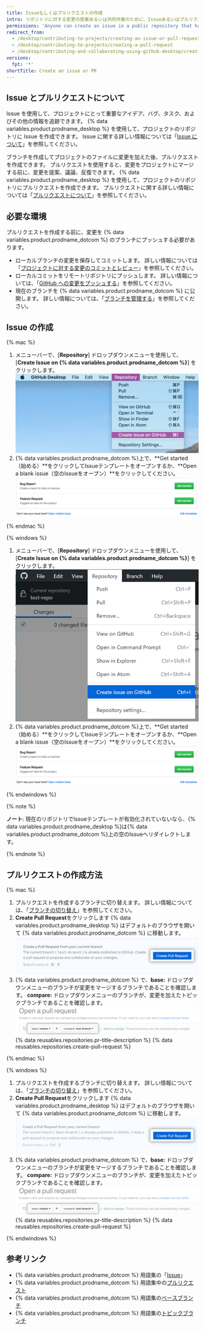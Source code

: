 ```yaml
---
title: Issueもしくはプルリクエストの作成
intro: リポジトリに対する変更の提案あるいは共同作業のために、Issueあるいはプルリクエストを作成できます。
permissions: 'Anyone can create an issue in a public repository that has issues enabled. Anyone with read permissions to a repository can create a pull request, but you must have write permissions to create a branch.'
redirect_from:
  - /desktop/contributing-to-projects/creating-an-issue-or-pull-request
  - /desktop/contributing-to-projects/creating-a-pull-request
  - /desktop/contributing-and-collaborating-using-github-desktop/creating-an-issue-or-pull-request
versions:
  fpt: '*'
shortTitle: Create an issue or PR
---
```


## Issue とプルリクエストについて

Issue を使用して、プロジェクトにとって重要なアイデア、バグ、タスク、およびその他の情報を追跡できます。 {% data variables.product.prodname_desktop %} を使用して、プロジェクトのリポジトリに Issue を作成できます。 Issue に関する詳しい情報については「[Issue について](/github/managing-your-work-on-github/about-issues)」を参照してください。

ブランチを作成してプロジェクトのファイルに変更を加えた後、プルリクエストを作成できます。 プルリクエストを使用すると、変更をプロジェクトにマージする前に、変更を提案、議論、反復できます。 {% data variables.product.prodname_desktop %} を使用して、プロジェクトのリポジトリにプルリクエストを作成できます。 プルリクエストに関する詳しい情報については「[プルリクエストについて](/github/collaborating-with-issues-and-pull-requests/about-pull-requests)」を参照してください。

## 必要な環境

プルリクエストを作成する前に、変更を {% data variables.product.prodname_dotcom %} のブランチにプッシュする必要があります。
- ローカルブランチの変更を保存してコミットします。 詳しい情報については「[プロジェクトに対する変更のコミットとレビュー](/desktop/contributing-and-collaborating-using-github-desktop/committing-and-reviewing-changes-to-your-project)」を参照してください。
- ローカルコミットをリモートリポジトリにプッシュします。 詳しい情報については、「[GitHub への変更をプッシュする](/desktop/contributing-and-collaborating-using-github-desktop/pushing-changes-to-github)」を参照してください。
- 現在のブランチを {% data variables.product.prodname_dotcom %} に公開します。 詳しい情報については、「[ブランチを管理する](/desktop/contributing-and-collaborating-using-github-desktop/managing-branches)」を参照してください。

## Issue の作成

{% mac %}

1. メニューバーで、[**Repository**] ドロップダウンメニューを使用して、[**Create Issue on {% data variables.product.prodname_dotcom %}**] をクリックします。 ![ブランチメニュー内のリポジトリの値](/assets/images/help/desktop/create-issue-mac.png)
2. {% data variables.product.prodname_dotcom %}上で、**Get started（始める）**をクリックしてIssueテンプレートをオープンするか、**Open a blank issue（空のIssueをオープン）**をクリックしてください。 ![新規Issueの作成オプション](/assets/images/help/desktop/create-new-issue.png)

{% endmac %}

{% windows %}

1. メニューバーで、[**Repository**] ドロップダウンメニューを使用して、[**Create Issue on {% data variables.product.prodname_dotcom %}**] をクリックします。 ![ブランチメニュー内のリポジトリの値](/assets/images/help/desktop/create-issue-windows.png)
2. {% data variables.product.prodname_dotcom %}上で、**Get started（始める）**をクリックしてIssueテンプレートをオープンするか、**Open a blank issue（空のIssueをオープン）**をクリックしてください。 ![新規Issueの作成オプション](/assets/images/help/desktop/create-new-issue.png)

{% endwindows %}

{% note %}

**ノート**: 現在のリポジトリでIssueテンプレートが有効化されていないなら、{% data variables.product.prodname_desktop %}は{% data variables.product.prodname_dotcom %}上の空のIssueへリダイレクトします。

{% endnote %}

## プルリクエストの作成方法

{% mac %}

1. プルリクエストを作成するブランチに切り替えます。 詳しい情報については、「[ブランチの切り替え](/desktop/contributing-and-collaborating-using-github-desktop/managing-branches#switching-between-branches)」を参照してください。
2. **Create Pull Request**をクリックします {% data variables.product.prodname_desktop %} はデフォルトのブラウザを開いて {% data variables.product.prodname_dotcom %} に移動します。 ![[Create Pull Request] ボタン](/assets/images/help/desktop/mac-create-pull-request.png)
4. {% data variables.product.prodname_dotcom %} で、**base:** ドロップダウンメニューのブランチが変更をマージするブランチであることを確認します。 **compare:** ドロップダウンメニューのブランチが、変更を加えたトピックブランチであることを確認します。 ![ベースを選択し、ブランチを比較するドロップダウンメニュー](/assets/images/help/desktop/base-and-compare-branches.png)
{% data reusables.repositories.pr-title-description %}
{% data reusables.repositories.create-pull-request %}

{% endmac %}

{% windows %}

1. プルリクエストを作成するブランチに切り替えます。 詳しい情報については、「[ブランチの切り替え](/desktop/contributing-and-collaborating-using-github-desktop/managing-branches#switching-between-branches)」を参照してください。
2. **Create Pull Request**をクリックします {% data variables.product.prodname_desktop %} はデフォルトのブラウザを開いて {% data variables.product.prodname_dotcom %} に移動します。 ![[Create Pull Request] ボタン](/assets/images/help/desktop/windows-create-pull-request.png)
3. {% data variables.product.prodname_dotcom %} で、**base:** ドロップダウンメニューのブランチが変更をマージするブランチであることを確認します。 **compare:** ドロップダウンメニューのブランチが、変更を加えたトピックブランチであることを確認します。 ![ベースを選択し、ブランチを比較するドロップダウンメニュー](/assets/images/help/desktop/base-and-compare-branches.png)
{% data reusables.repositories.pr-title-description %}
{% data reusables.repositories.create-pull-request %}

{% endwindows %}

## 参考リンク
- {% data variables.product.prodname_dotcom %} 用語集の「[Issue](/github/getting-started-with-github/github-glossary#issue)」
- {% data variables.product.prodname_dotcom %} 用語集中の[プルリクエスト](/github/getting-started-with-github/github-glossary#pull-request)
- {% data variables.product.prodname_dotcom %} 用語集の[ベースブランチ](/github/getting-started-with-github/github-glossary#base-branch)
- {% data variables.product.prodname_dotcom %} 用語集の[トピックブランチ](/github/getting-started-with-github/github-glossary#topic-branch)
